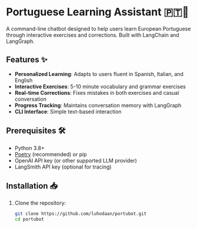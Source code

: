 # Portuguese Learning Assistant 🇵🇹🤖

A command-line chatbot designed to help users learn European Portuguese through interactive exercises and corrections. Built with LangChain and LangGraph.

## Features ✨

- **Personalized Learning**: Adapts to users fluent in Spanish, Italian, and English
- **Interactive Exercises**: 5-10 minute vocabulary and grammar exercises
- **Real-time Corrections**: Fixes mistakes in both exercises and casual conversation
- **Progress Tracking**: Maintains conversation memory with LangGraph
- **CLI Interface**: Simple text-based interaction

## Prerequisites 🛠️

- Python 3.8+
- [Poetry](https://python-poetry.org/) (recommended) or pip
- OpenAI API key (or other supported LLM provider)
- LangSmith API key (optional for tracing)

## Installation 📥

1. Clone the repository:
   ```sh
   git clone https://github.com/luhodaan/portubot.git
   cd portubot